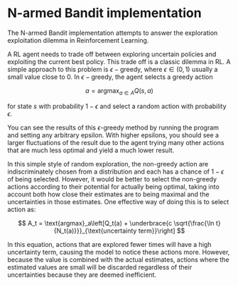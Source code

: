 # N-armed Bandit implementation

The N-armed Bandit implementation attempts to answer the exploration exploitation dilemma in Reinforcement Learning.

A RL agent needs to trade off between exploring uncertain policies and exploiting the current best policy. This trade off is a classic dilemma in RL. A simple approach to this problem is $\epsilon-\text{greedy}$, where $\epsilon \in (0, 1)$ usually a small value close to 0. In $\epsilon-\text{greedy}$, the agent selects a greedy action

$$
a = \text{argmax}_{a \in A}Q(s, a)
$$

for state $s$ with probability $1 - \epsilon$ and select a random action with probability $\epsilon$.

You can see the results of this $\epsilon$-greedy method by running the program and setting any arbitrary epsilon. With higher epsilons, you should see a larger fluctuations of the result due to the agent trying many other actions that are much less optimal and yield a much lower result.

In this simple style of random exploration, the non-greedy action are indiscriminately chosen from a distribution and each has a chance of $1 - \epsilon$ of being selected. However, it would be better to select the non-greedy actions according to their potential for actually being optimal, taking into account both how close their estimates are to being maximal and the uncertainties in those estimates. One effective way of doing this is to select action as:

$$
A_t = \text{argmax}_a\left[Q_t(a) + \underbrace{c \sqrt{\frac{\ln t}{N_t(a)}}}_{\text{uncertainty term}}\right]
$$

In this equation, actions that are explored fewer times will have a high uncertainty term, causing the model to notice these actions more. However, because the value is combined with the actual estimates, actions where the estimated values are small will be discarded regardless of their uncertainties because they are deemed inefficient.
